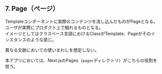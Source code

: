 ## 7. Page（ページ）

Templateコンポーネントに実際のコンテンツを流し込んだものがPageとなる。<br/>
ユーザが実際にプロダクト上で触れるものとなる。<br/>
イメージとしてはクラスベース言語におけるClassがTemplate、Pageがそのインスタンスのような感じ。

異なる文脈においての使いまわしを想定しない。

本アプリにおいては、Next.jsのPages（`pages`ディレクトリ）がこちらの役割を担う。